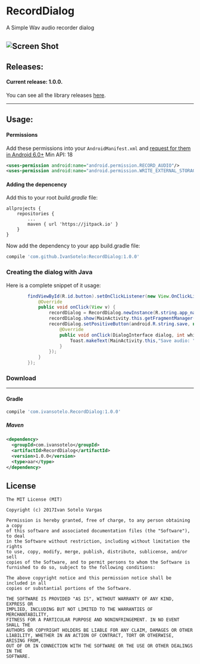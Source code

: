 # RecordDialog
A Simple Wav audio recorder dialog

![Screen Shot](https://raw.githubusercontent.com/IvanSotelo/RecordDialog/master/20180226_122509.gif)
---

## Releases:

#### Current release: 1.0.0.

You can see all the library releases [here](https://github.com/IvanSotelo/RecordDialog/releases).

---

## Usage:

#### Permissions
Add these permissions into your `AndroidManifest.xml` and [request for them in Android 6.0+](https://developer.android.com/training/permissions/requesting.html) Min API: 18
```xml
<uses-permission android:name="android.permission.RECORD_AUDIO"/>
<uses-permission android:name="android.permission.WRITE_EXTERNAL_STORAGE"/>
```

#### Adding the depencency

Add this to your root *build.gradle* file:

```
allprojects {
    repositories {
        ...
        maven { url 'https://jitpack.io' }
    }
}
```

Now add the dependency to your app build.gradle file:

```groovy
compile 'com.github.IvanSotelo:RecordDialog:1.0.0'
```

### Creating the dialog with Java

Here is a complete snippet of it usage:

```java
        findViewById(R.id.button).setOnClickListener(new View.OnClickListener() {
            @Override
            public void onClick(View v) {
                recordDialog = RecordDialog.newInstance(R.string.app_name);
                recordDialog.show(MainActivity.this.getFragmentManager(),"TAG");
                recordDialog.setPositiveButton(android.R.string.save, new DialogInterface.OnClickListener() {
                    @Override
                    public void onClick(DialogInterface dialog, int which) {
                        Toast.makeText(MainActivity.this,"Save audio: "+recordDialog.getAudioPath(), Toast.LENGTH_LONG).show();
                    }
                });
            }
        });
```

### Download
--------
#### Gradle
```groovy
compile 'com.ivansotelo.RecordDialog:1.0.0'
```

##### Maven
```xml
<dependency>
  <groupId>com.ivansotelo</groupId>
  <artifactId>RecordDialog</artifactId>
  <version>1.0.0</version>
  <type>aar</type>
</dependency>
```

## License

```
The MIT License (MIT)

Copyright (c) 2017Ivan Sotelo Vargas

Permission is hereby granted, free of charge, to any person obtaining a copy
of this software and associated documentation files (the "Software"), to deal
in the Software without restriction, including without limitation the rights
to use, copy, modify, merge, publish, distribute, sublicense, and/or sell
copies of the Software, and to permit persons to whom the Software is
furnished to do so, subject to the following conditions:

The above copyright notice and this permission notice shall be included in all
copies or substantial portions of the Software.

THE SOFTWARE IS PROVIDED "AS IS", WITHOUT WARRANTY OF ANY KIND, EXPRESS OR
IMPLIED, INCLUDING BUT NOT LIMITED TO THE WARRANTIES OF MERCHANTABILITY,
FITNESS FOR A PARTICULAR PURPOSE AND NONINFRINGEMENT. IN NO EVENT SHALL THE
AUTHORS OR COPYRIGHT HOLDERS BE LIABLE FOR ANY CLAIM, DAMAGES OR OTHER
LIABILITY, WHETHER IN AN ACTION OF CONTRACT, TORT OR OTHERWISE, ARISING FROM,
OUT OF OR IN CONNECTION WITH THE SOFTWARE OR THE USE OR OTHER DEALINGS IN THE
SOFTWARE.
```

